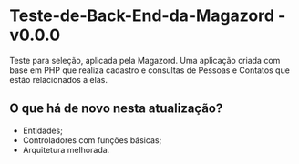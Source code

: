 # Teste-de-Back-End-da-Magazord - v0.0.0

Teste para seleção, aplicada pela Magazord.
Uma aplicação criada com base em PHP que realiza cadastro
e consultas de Pessoas e Contatos que estão relacionados a elas.

## O que há de novo nesta atualização?
- Entidades;
- Controladores com funções básicas;
- Arquitetura melhorada.
